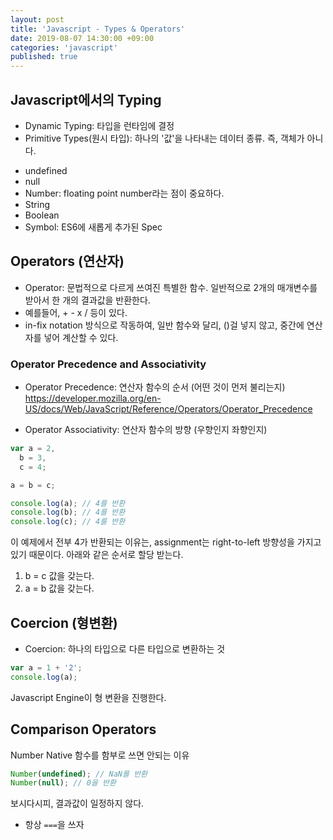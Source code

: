 ```yaml
---
layout: post
title: 'Javascript - Types & Operators'
date: 2019-08-07 14:30:00 +09:00
categories: 'javascript'
published: true
---
```


## Javascript에서의 Typing

- Dynamic Typing: 타입을 런타임에 결정
- Primitive Types(원시 타입): 하나의 '값'을 나타내는 데이터 종류. 즉, 객체가 아니다.

* undefined
* null
* Number: floating point number라는 점이 중요하다.
* String
* Boolean
* Symbol: ES6에 새롭게 추가된 Spec

## Operators (연산자)

- Operator: 문법적으로 다르게 쓰여진 특별한 함수. 일반적으로 2개의 매개변수를 받아서 한 개의 결과값을 반환한다.
- 예를들어, + - x / 등이 있다.
- in-fix notation 방식으로 작동하여, 일반 함수와 달리, ()걸 넣지 않고, 중간에 연산자를 넣어 계산할 수 있다.

### Operator Precedence and Associativity

- Operator Precedence: 연산자 함수의 순서 (어떤 것이 먼저 불리는지)
  https://developer.mozilla.org/en-US/docs/Web/JavaScript/Reference/Operators/Operator_Precedence

- Operator Associativity: 연산자 함수의 방향 (우향인지 좌향인지)

```javascript
var a = 2,
  b = 3,
  c = 4;

a = b = c;

console.log(a); // 4를 반환
console.log(b); // 4를 반환
console.log(c); // 4를 반환
```

이 예제에서 전부 4가 반환되는 이유는, assignment는 right-to-left 방향성을 가지고 있기 때문이다. 아래와 같은 순서로 할당 받는다.

1. b = c 값을 갖는다.
2. a = b 값을 갖는다.

## Coercion (형변환)

- Coercion: 하나의 타입으로 다른 타입으로 변환하는 것

```javascript
var a = 1 + '2';
console.log(a);
```

Javascript Engine이 형 변환을 진행한다.

## Comparison Operators

Number Native 함수를 함부로 쓰면 안되는 이유

```javascript
Number(undefined); // NaN를 반환
Number(null); // 0을 반환
```

보시다시피, 결과값이 일정하지 않다.

- 항상 `===`을 쓰자
